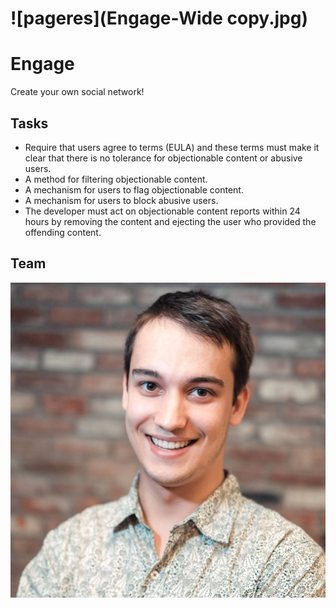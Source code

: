 # ![pageres](Engage-Wide copy.jpg)

# Engage

Create your own social network!

## Tasks

- Require that users agree to terms (EULA) and these terms must make it clear that there is no tolerance for objectionable content or abusive users.
- A method for filtering objectionable content.
- A mechanism for users to flag objectionable content.
- A mechanism for users to block abusive users. 
- The developer must act on objectionable content reports within 24 hours by removing the content and ejecting the user who provided the offending content.

## Team

[![Nathan Tannar](Engage/Nathan.jpg)](https://nathantannar.me)

